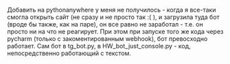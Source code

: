 Добавить на pythonanywhere у меня не получилось - когда я все-таки смогла открыть сайт (не сразу и не просто так :( ), и загрузила туда бот (вроде бы также, как на паре), он все равно не заработал - т.е. он просто ни на что не реагирует. При этом при запуске того же кода через pycharm (только с закоментированным webhook), бот превосходно работает.
Сам бот в tg_bot.py, в HW_bot_just_console.py - код, непосредственно работающий с текстом.
